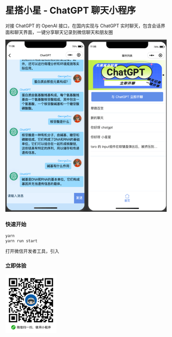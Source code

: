 # 星搭小星 - ChatGPT 聊天小程序

对接 ChatGPT 的 OpenAI 接口，在国内实现与 ChatGPT 实时聊天，包含会话界面和聊天界面，一键分享聊天记录到微信聊天和朋友圈

![聊天](./images/3.png)

### 快速开始

```shell
yarn
yarn run start
```

打开微信开发者工具，引入

### 立即体验

<img src="./images/qrcode.jpg" width="160px" />
